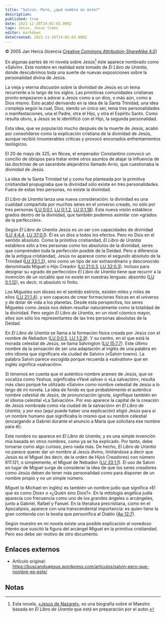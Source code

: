 ```yaml
---
title: "Salvin. Pero, ¿qué nombre es éste?"
description: 
published: true
date: 2021-11-28T14:02:03.086Z
tags: Jesus, Jesus times
editor: markdown
dateCreated: 2021-11-28T14:02:03.086Z
---
```


<p class="v-card v-sheet theme--light gray lighten-3 px-2">© 2005 Jan Herca (licencia <a href="/es/license">Creative Commons Attribution-ShareAlike 4.0</a>)</p>

En algunas partes de mi novela sobre Jesús[^1] éste aparece nombrado como «Salvin». Este nombre en realidad está tomado de _El Libro de Urantia_, donde descubrimos toda una suerte de nuevas exposiciones sobre la personalidad divina de Jesús.

La vieja y eterna discusión sobre la divinidad de Jesús es un tema recurrente a lo largo de los siglos. Las primitivas comunidades cristianas pronto empezaron a adorar a Jesús como a un dios, o más aún, como a Dios mismo. Esto acabó derivando en la idea de la Santa Trinidad, una idea compleja según la cual, Dios, siendo un único ser, tenía tres personalidades o manifestaciones, una el Padre, otra el Hijo, y otra el Espíritu Santo. Como resulta obvio, a Jesús se le identificó con el Hijo, la segunda personalidad.

Esta idea, que se popularizó mucho después de la muerte de Jesús, acabó por consolidarse como la explicación cristiana de la divinidad de Jesús, aunque recibió innumerables críticas y provocó enconados enfrentamientos teológicos.

El 20 de mayo de 325, en Nicea, el emperador Constantino convocó un concilio de obispos para tratar entre otros asuntos de atajar la influencia de las doctrinas de un sacerdote alejandrino llamado Arrio, que cuestionaba la divinidad de Jesús.

La idea de la Santa Trinidad tal y como fue planteada por la primitiva cristiandad propugnaba que la divinidad sólo existe en tres personalidades. Fuera de estas tres personas, no existe la divinidad.

_El Libro de Urantia_ lanza una nueva consideración: la divinidad es una cualidad compartida por muchos seres en el universo creado, no sólo por tres personas (<a id="a22_160"></a>[LU 0:0.1](/es/The_Urantia_Book/0#p0_1), <a id="a22_201"></a>[LU 0:1.2](/es/The_Urantia_Book/0#p1_2), <a id="a22_242"></a>[LU 0:1.18](/es/The_Urantia_Book/0#p1_18)). Esta nueva visión establece grados dentro de la divinidad, que también podemos asimilar con «grados de la perfección».

Según _El Libro de Urantia_ Jesús es un ser con capacidades de divinidad (<a id="a24_74"></a>[LU 4:4.4](/es/The_Urantia_Book/4#p4_4), <a id="a24_115"></a>[LU 37:0.1](/es/The_Urantia_Book/37#p0_1)). Él es un dios a todos los efectos. Pero no Dios en el sentido absoluto. Como la primitiva cristiandad, _El Libro de Urantia_ establece sólo a tres personas como los absolutos de la divinidad, seres que comprenden toda la perfección posible de la Deidad. Pero a diferencia de la antigua cristiandad, Jesús no aparece como el segundo absoluto de la Trinidad (<a id="a24_516"></a>[LU 33:1.2](/es/The_Urantia_Book/33#p1_2)), sino como un tipo de ser extraordinario y desconocido denominado Miguel o Hijo Creador (<a id="a24_648"></a>[LU 21:0.3](/es/The_Urantia_Book/21#p0_3), <a id="a24_691"></a>[LU 32:0.3](/es/The_Urantia_Book/32#p0_3)). Incluso para designar su «grado de perfección» _El Libro de Urantia_ tiene que recurrir a la invención de un vocablo que no existe en nuestras lenguas: absonito (<a id="a24_897"></a>[LU 0:1.12](/es/The_Urantia_Book/0#p1_12)), es decir, ni absoluto ni finito.

Los Migueles son dioses en el sentido estricto, existen miles y miles de ellos (<a id="a26_80"></a>[LU 21:1.4](/es/The_Urantia_Book/21#p1_4)), y son capaces de crear formaciones físicas en el universo y de dotar de vida a los planetas. Desde esta perspectiva, los seres Migueles como Jesús nos deben resultar naturalmente como la totalidad de la divinidad. Pero según _El Libro de Urantia_, en un nivel cósmico mayor, ellos son sólo los representantes de las tres personas absolutas de la Deidad.

En _El Libro de Urantia_ se llama a la formación física creada por Jesús con el nombre de Nebadon (<a id="a28_99"></a>[LU 0:0.5](/es/The_Urantia_Book/0#p0_5), <a id="a28_140"></a>[LU 1:2.9](/es/The_Urantia_Book/1#p2_9)). Y su centro, en el que está la morada celestial de Jesús, se llama Salvington (<a id="a28_261"></a>[LU 15:7.7](/es/The_Urantia_Book/15#p7_7)). Este último nombre da la sensación de ser una adaptación al inglés de una palabra en otro idioma que significara «la ciudad de Salvin» («Salvin town»). La palabra Salvin parece escogida porque recuerda a «salvation» que en inglés significa «salvación».

Si tenemos en cuenta que el auténtico nombre arameo de Jesús, que se vocaliza como Yeshua, significaba «Yavé salva» o «La salvación», resulta más claro porqué he utilizado «Salvin» como nombre celestial de Jesús a lo largo de mi novela. La idea de fondo es que probablemente el auténtico nombre celestial de Jesús, de pronunciación ignota, signifique también en el idioma celestial «La Salvación». Por eso aparece la capital de la creación de Jesús nombrada como «la ciudad de la salvación» en _El Libro de Urantia_, y por eso (aquí puede haber una explicación) eligió Jesús para sí un nombre humano que significaba lo mismo que su nombre celestial (encargando a Gabriel durante el anuncio a María que solicitara ese nombre para él).

Este nombre no aparece en _El Libro de Urantia_, y es una simple invención mía basada en otros nombres, como ya se ha explicado. Por tanto, debe tomarse como algo curioso, pero nada más. De hecho, _El Libro de Urantia_ no parece querer dar un nombre al Jesús divino, limitándose a decir que Jesús es el Miguel (es decir, de la orden de Hijos Creadores) con número 611.121, o simplemente, el Miguel de Nebadon (<a id="a32_410"></a>[LU 33:1.1](/es/The_Urantia_Book/33#p1_1)). El uso de Salvin en lugar de Miguel surge de considerar la idea de que los seres creadores como Jesús deben de tener más personalidad como para disponer de un nombre propio y no un simple número.

Miguel (o Michael en inglés) es también un nombre judío que significa «El que es como Dios» o «¿Quién sino Dios?». En la mitología angélica judía aparecía con frecuencia como uno de los grandes ángeles o arcángeles, junto a Gabriel, Rafael y Fanuel. En la literatura precristiana, como en el Apocalipsis, aparece con una transcendental importancia: es quien tiene la gran contienda con la bestia que personifica al Diablo ([Ap 12:7](/es/Bible/Revelation/12#v7)).

Según muestro en mi novela existe una posible explicación al novedoso interés que suscitó la figura del arcángel Miguel en la primitiva cristiandad. Pero eso debe ser motivo de otro documento.

## Enlaces externos

* Artículo original: https://buscandoajesus.wordpress.com/articulos/salvin-pero-que-nombre-es-este/

## Notas

[^1]: Esta novela, [«Jesús de Nazaret»](/es/book/Jan_Herca/Jesus_of_Nazareth), es una biografía sobre el Maestro basada en _El Libro de Urantia_ que está en preparación por el autor.